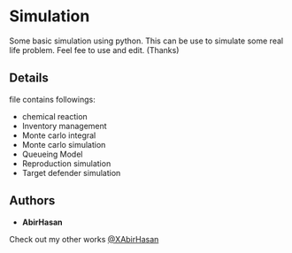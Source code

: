 # Simulation
 Some basic simulation using python.
 This can be use to simulate some real life problem. Feel fee to use and edit. (Thanks)

 ## Details
file contains followings:
 <ul>
    <li>chemical reaction</li>
    <li>Inventory management</li>
    <li>Monte carlo integral</li>
    <li>Monte carlo simulation</li>
    <li>Queueing Model</li>
    <li>Reproduction simulation</li>
    <li>Target defender simulation</li>
 </ul>


## Authors

* **AbirHasan**

Check out my other works [@XAbirHasan](https://github.com/XAbirHasan)

